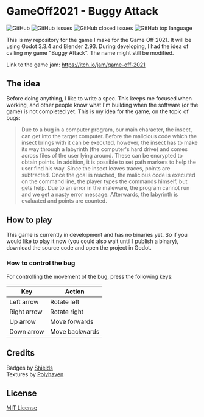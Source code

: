 # GameOff2021 - Buggy Attack

![GitHub](https://img.shields.io/github/license/guemax/GameOff2021)
![GitHub issues](https://img.shields.io/github/issues/guemax/GameOff2021)
![GitHub closed issues](https://img.shields.io/github/issues-closed/guemax/GameOff2021)
![GitHub top language](https://img.shields.io/github/languages/top/guemax/GameOff2021)

This is my repository for the game I make for the Game Off 2021. It will be using Godot 3.3.4 and Blender 2.93. During developing, I had the idea of calling my game "Buggy Attack". The name might still be modified.

Link to the game jam: https://itch.io/jam/game-off-2021

## The idea

Before doing anything, I like to write a spec. This keeps me focused when working,
and other people know what I'm building when the software (or the game) is not completed yet.
This is my idea for the game, on the topic of bugs:

> Due to a bug in a computer program, our main character, the insect, can get into the target computer. Before the malicious code which the insect brings with it can be executed, however, the insect has to make its way through a labyrinth (the computer's hard drive) and comes across files of the user lying around. These can be encrypted to obtain points. In addition, it is possible to set path markers to help the user find his way. Since the insect leaves traces, points are subtracted.
> Once the goal is reached, the malicious code is executed on the command line, the player types the commands himself, but gets help. Due to an error in the maleware, the program cannot run and we get a nasty error message. Afterwards, the labyrinth is evaluated and points are counted.

## How to play

This game is currently in development and has no binaries yet. So if you would like to play it now (you could also wait until I publish a binary), download the source code and open the project in Godot.

### How to control the bug

For controlling the movement of the bug, press the following keys:

| Key         | Action         |
| ----------- | -------------- |
| Left arrow  | Rotate left    |
| Right arrow | Rotate right   |
| Up arrow    | Move forwards  |
| Down arrow  | Move backwards |

## Credits

Badges by [Shields](https://shields.io)  
Textures by [Polyhaven](https://polyhaven.com/textures)

## License

[MIT License](./LICENSE)
